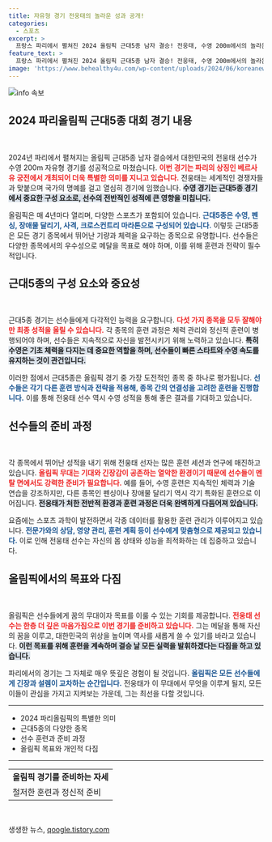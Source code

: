 ```yaml
---
title: 자유형 경기 전웅태의 놀라운 성과 공개!
categories:
  - 스포츠
excerpt: >
  프랑스 파리에서 펼쳐진 2024 올림픽 근대5종 남자 결승! 전웅태, 수영 200m에서의 놀라운 도전을 담은 현장 속으로 들어와 보세요.
feature_text: >
  프랑스 파리에서 펼쳐진 2024 올림픽 근대5종 남자 결승! 전웅태, 수영 200m에서의 놀라운 도전을 담은 현장 속으로 들어와 보세요.
image: 'https://www.behealthy4u.com/wp-content/uploads/2024/06/koreanews.jpg'
---
```


<p><img src="https://www.behealthy4u.com/wp-content/uploads/2024/06/koreanews.jpg" alt="info 속보" /></p>

<h2 data-ke-size="size26">2024 파리올림픽 근대5종 대회 경기 내용</h2>

<p data-ke-size="size16">&nbsp;</p>

<p data-ke-size="size16">2024년 파리에서 펼쳐지는 올림픽 근대5종 남자 결승에서 대한민국의 전웅태 선수가 수영 200m 자유형 경기를 성공적으로 마쳤습니다. <b><span style="color: #ee2323;">이번 경기는 파리의 상징인 베르사유 궁전에서 개최되어 더욱 특별한 의미를 지니고 있습니다.</span></b> 전웅태는 세계적인 경쟁자들과 맞붙으며 국가의 명예를 걸고 열심히 경기에 임했습니다. <b><span style="background-color: #21538527;">수영 경기는 근대5종 경기에서 중요한 구성 요소로, 선수의 전반적인 성적에 큰 영향을 미칩니다.</span></b></p>

<p data-ke-size="size16">올림픽은 매 4년마다 열리며, 다양한 스포츠가 포함되어 있습니다. <b><span style="color: #1a5490;">근대5종은 수영, 펜싱, 장애물 달리기, 사격, 크로스컨트리 마라톤으로 구성되어 있습니다.</span></b> 이렇듯 근대5종은 모든 경기 종목에서 뛰어난 기량과 체력을 요구하는 종목으로 유명합니다. 선수들은 다양한 종목에서의 우수성으로 메달을 목표로 해야 하며, 이를 위해 훈련과 전략이 필수적입니다.</p>

<h2 data-ke-size="size26">근대5종의 구성 요소와 중요성</h2>

<p data-ke-size="size16">&nbsp;</p>

<p data-ke-size="size16">근대5종 경기는 선수들에게 다각적인 능력을 요구합니다. <b><span style="color: #ee2323;">다섯 가지 종목을 모두 잘해야만 최종 성적을 올릴 수 있습니다.</span></b> 각 종목의 훈련 과정은 체력 관리와 정신적 훈련이 병행되어야 하며, 선수들은 지속적으로 자신을 발전시키기 위해 노력하고 있습니다. <b><span style="background-color: #21538527;">특히 수영은 기초 체력을 다지는 데 중요한 역할을 하며, 선수들이 빠른 스타트와 수영 속도를 유지하는 것이 관건입니다.</span></b></p>

<p data-ke-size="size16">이러한 점에서 근대5종은 올림픽 경기 중 가장 도전적인 종목 중 하나로 평가됩니다. <b><span style="color: #1a5490;">선수들은 각기 다른 훈련 방식과 전략을 적용해, 종목 간의 연결성을 고려한 훈련을 진행합니다.</span></b> 이를 통해 전웅태 선수 역시 수영 성적을 통해 좋은 결과를 기대하고 있습니다.</p>

<h2 data-ke-size="size26">선수들의 준비 과정</h2>

<p data-ke-size="size16">&nbsp;</p>

<p data-ke-size="size16">각 종목에서 뛰어난 성적을 내기 위해 전웅태 선자는 많은 훈련 세션과 연구에 매진하고 있습니다. <b><span style="color: #ee2323;">올림픽 무대는 기대와 긴장감이 공존하는 열악한 환경이기 때문에 선수들이 멘탈 면에서도 강력한 준비가 필요합니다.</span></b> 예를 들어, 수영 훈련은 지속적인 체력과 기술 연습을 강조하지만, 다른 종목인 펜싱이나 장애물 달리기 역시 각기 특화된 훈련으로 이어집니다. <b><span style="background-color: #21538527;">전웅태가 처한 전반적 환경과 훈련 과정은 더욱 완벽하게 다듬어져 있습니다.</span></b></p>

<p data-ke-size="size16">요즘에는 스포츠 과학이 발전하면서 각종 데이터를 활용한 훈련 관리가 이루어지고 있습니다. <b><span style="color: #1a5490;">전문가와의 상담, 영양 관리, 훈련 계획 등이 선수에게 맞춤형으로 제공되고 있습니다.</span></b> 이로 인해 전웅태 선수는 자신의 몸 상태와 성능을 최적화하는 데 집중하고 있습니다.</p>

<h2 data-ke-size="size26">올림픽에서의 목표와 다짐</h2>

<p data-ke-size="size16">&nbsp;</p>

<p data-ke-size="size16">올림픽은 선수들에게 꿈의 무대이자 목표를 이룰 수 있는 기회를 제공합니다. <b><span style="color: #ee2323;">전웅태 선수는 한층 더 깊은 마음가짐으로 이번 경기를 준비하고 있습니다.</span></b> 그는 메달을 통해 자신의 꿈을 이루고, 대한민국의 위상을 높이며 역사를 새롭게 쓸 수 있기를 바라고 있습니다. <b><span style="background-color: #21538527;">이런 목표를 위해 훈련을 계속하며 결승 날 모든 실력을 발휘하겠다는 다짐을 하고 있습니다.</span></b></p>

<p data-ke-size="size16">파리에서의 경기는 그 자체로 매우 뜻깊은 경험이 될 것입니다. <b><span style="color: #1a5490;">올림픽은 모든 선수들에게 긴장과 설렘이 교차하는 순간입니다.</span></b> 전웅태가 이 무대에서 무엇을 이루게 될지, 모든 이들이 관심을 가지고 지켜보는 가운데, 그는 최선을 다할 것입니다.</p>

<hr>

<ul>
    <li>2024 파리올림픽의 특별한 의미</li>
    <li>근대5종의 다양한 종목</li>
    <li>선수 훈련과 준비 과정</li>
    <li>올림픽 목표와 개인적 다짐</li>
</ul>

<hr>

<table style="width: 100%;">
    <tr>
        <td style="text-align: center; height: 17px;"><b>올림픽 경기를 준비하는 자세</b></td>
    </tr>
    <tr>
        <td>철저한 훈련과 정신적 준비</td>
    </tr>
</table>

<p data-ke-size="size16">&nbsp;</p>
생생한 뉴스, <a href="https://qoogle.tistory.com" rel="dofollow">qoogle.tistory.com</a>


